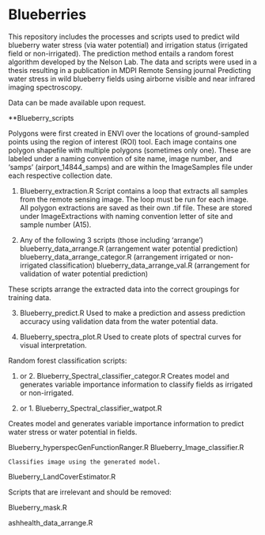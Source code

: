 # Blueberries
This repository includes the processes and scripts used to predict wild blueberry water stress (via water potential) and irrigation status (irrigated field or non-irrigated). The prediction method entails a random forest algorithm developed by the Nelson Lab. The data and scripts were used in a thesis resulting in a publication in MDPI Remote Sensing journal Predicting water stress in wild blueberry fields using airborne visible and near infrared imaging spectroscopy. 

Data can be made available upon request. 

**Blueberry_scripts

Polygons were first created in ENVI over the locations of ground-sampled points using the region of interest (ROI) tool. Each image contains one polygon shapefile with multiple polygons (sometimes only one). These are labeled under a naming convention of site name, image number, and ‘samps’ (airport_14844_samps) and are within the ImageSamples file under each respective collection date. 

1.	Blueberry_extraction.R
Script contains a loop that extracts all samples from the remote sensing image. The loop must be run for each image. All polygon extractions are saved as their own .tif file. These are stored under ImageExtractions with naming convention letter of site and sample number (A15). 

2.	Any of the following 3 scripts (those including ‘arrange’)
blueberry_data_arrange.R (arrangement water potential prediction)
blueberry_data_arrange_categor.R (arrangement irrigated or non-irrigated classification)
blueberry_data_arrange_val.R (arrangement for validation of water potential prediction)

These scripts arrange the extracted data into the correct groupings for training data. 

3.	Blueberry_predict.R
Used to make a prediction and assess prediction accuracy using validation data from the water potential data.

4.	Blueberry_spectra_plot.R
Used to create plots of spectral curves for visual interpretation.

Random forest classification scripts:
1.	or 2. Blueberry_Spectral_classifier_categor.R
Creates model and generates variable importance information to classify fields as irrigated or non-irrigated. 

2.	or 1. Blueberry_Spectral_classifier_watpot.R

Creates model and generates variable importance information to predict water stress or water potential in fields. 

Blueberry_hyperspecGenFunctionRanger.R
Blueberry_Image_classifier.R
	
	Classifies image using the generated model.
Blueberry_LandCoverEstimator.R
	
Scripts that are irrelevant and should be removed:

Blueberry_mask.R

ashhealth_data_arrange.R
